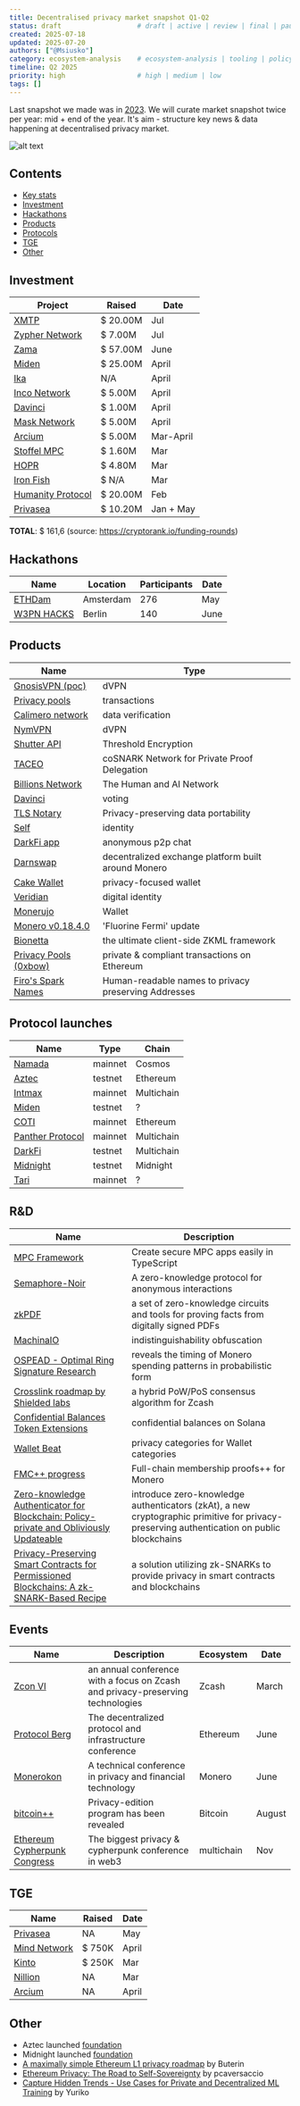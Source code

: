```yaml
---
title: Decentralised privacy market snapshot Q1-Q2
status: draft                   # draft | active | review | final | paused
created: 2025-07-18
updated: 2025-07-20
authors: ["@Msiusko"]
category: ecosystem-analysis    # ecosystem-analysis | tooling | policy | market-research
timeline: Q2 2025
priority: high                  # high | medium | low
tags: []
---
```


Last snapshot we made was in [2023](https://medium.com/@Svyazniy/privacy-market-outlook-in-web3-report-35a96c35b6ae).
We will curate market snapshot twice per year: mid + end of the year. It's aim - structure key news & data happening at decentralised privacy market.

![alt text](https://github.com/web3privacy/research/blob/main/initiatives/privacy-market-Q1-Q2-2025/assets/report%20title.jpeg)

## Contents

- [Key stats](#Key-stats)
- [Investment](#investment)
- [Hackathons](#hackathons)
- [Products](#products)
- [Protocols](#protocol-launches)
- [TGE](#tge)
- [Other](#other)

## Investment

| Project  | Raised | Date |
| ------------- | ------------- |------------- |
| [XMTP](https://xmtp.org) | $ 20.00M | Jul |
| [Zypher Network](https://zypher.network) | $ 7.00M | Jul |
| [Zama](https://www.zama.ai) | $ 57.00M | June |
| [Miden](https://miden.xyz) | $ 25.00M | April |
| [Ika](https://ika.xyz) | N/A | April |
| [Inco Network](https://www.inco.org) | $ 5.00M | April |
| [Davinci](http://davinci.vote) | $ 1.00M | April |
| [Mask Network](https://www.mask.io) | $ 5.00M | April |
| [Arcium](https://www.arcium.com) | $ 5.00M | Mar-April |
| [Stoffel MPC](https://stoffelmpc.com) | $ 1.60M | Mar |
| [HOPR](https://hoprnet.org) | $ 4.80M | Mar |
| [Iron Fish](https://ironfish.network) | $ N/A | Mar |
| [Humanity Protocol](https://www.humanity.org) | $ 20.00M | Feb |
| [Privasea](https://www.privasea.ai) | $ 10.20M | Jan + May |

**TOTAL**: $ 161,6 (source: <https://cryptorank.io/funding-rounds>)

## Hackathons

| Name  | Location | Participants | Date |
| ------------- | ------------- | ------------- | ------------- |
| [ETHDam](http://ethdam.com) | Amsterdam | 276 | May |
| [W3PN HACKS](https://hackathon.web3privacy.info) | Berlin | 140 | June |

## Products

| Name  | Type |
| ------------- | ------------- |
| [GnosisVPN (poc)](https://gnosisvpn.com) | dVPN |
| [Privacy pools](https://privacypools.com) | transactions |
| [Calimero network](https://calimero.network) | data verification |
| [NymVPN](https://nym.com) | dVPN |
| [Shutter API](https://blog.shutter.network/introducing-shutter-api-threshold-encryption-service/) | Threshold Encryption |
| [TACEO](https://core.taceo.io/articles/taceo-proof/) | coSNARK Network for Private Proof Delegation |
| [Billions Network](https://billions.network) | The Human and AI Network |
| [Davinci](https://davinci.vote) | voting |
| [TLS Notary](https://github.com/tlsnotary/tlsn/releases/tag/v0.1.0-alpha.10) | Privacy-preserving data portability |
| [Self](https://self.xyz) | identity |
| [DarkFi app](https://dark.fi/insights/darkfi-app-alpha-release.html) | anonymous p2p chat |
| [Darnswap](https://www.dawnswap.com/haveno.html) | decentralized exchange platform built around Monero |
| [Cake Wallet](https://monero.observer/cake-wallet-v5.1.2-release-candidate-available-testing/) | privacy-focused wallet |
| [Veridian](https://cardanofoundation.org/veridian) | digital identity |
| [Monerujo](https://www.monerujo.app) | Wallet |
| [Monero v0.18.4.0](https://monero.observer/monero-v0.18.4.0-fluorine-fermi-released/) | 'Fluorine Fermi' update |
| [Bionetta](https://docs.rarimo.com/zkml-bionetta/) | the ultimate client-side ZKML framework |
| [Privacy Pools (0xbow)](http://0xbow.io) | private & compliant transactions on Ethereum |
| [Firo's Spark Names](https://sparknames.firo.org/) | Human-readable names to privacy preserving Addresses |

## Protocol launches

| Name  | Type | Chain |
| ------------- | ------------- | ------------- |
| [Namada](http://namada.net) | mainnet | Cosmos |
| [Aztec](https://aztec.network) | testnet | Ethereum |
| [Intmax](https://intmax.io) | mainnet | Multichain |
| [Miden](https://miden.xyz) | testnet | ? |
| [COTI](https://coti.io) | mainnet | Ethereum |
| [Panther Protocol](https://www.pantherprotocol.io) | mainnet | Multichain |
| [DarkFi](https://dark.fi/insights/testnet-v2a.html) | testnet | Multichain |
| [Midnight](https://x.com/MidnightNtwrk/status/1925196371943895088) | testnet | Midnight |
| [Tari](https://tari.com) | mainnet | ? |

## R&D

| Name  | Description |
| ------------- | ------------- |  
| [MPC Framework](https://mpc.pse.dev) | Create secure MPC apps easily in TypeScript |
| [Semaphore-Noir](https://github.com/hashcloak/semaphore-noir) | A zero-knowledge protocol for anonymous interactions |
| [zkPDF](https://pse.dev/blog/zkpdf-unlocking-verifiable-data) | a set of zero-knowledge circuits and tools for proving facts from digitally signed PDFs  |
| [MachinaIO](https://machina-io.com/posts/hello_world_first.html) | indistinguishability obfuscation |
| [OSPEAD - Optimal Ring Signature Research](https://www.getmonero.org/2025/04/05/ospead-optimal-ring-signature-research.html) | reveals the timing of Monero spending patterns in probabilistic form |
| [Crosslink roadmap by Shielded labs](https://shieldedlabs.net/crosslink-roadmap-q1-2025/) | a hybrid PoW/PoS consensus algorithm for Zcash |
| [Confidential Balances Token Extensions](https://www.helius.dev/blog/confidential-balances) | confidential balances on Solana |
| [Wallet Beat](https://beta.walletbeat.eth.limo/wallet/privacy/) | privacy categories for Wallet categories |
| [FMC++ progress](https://repo.getmonero.org/monero-project/ccs-proposals/-/merge_requests/543#note_29699) | Full-chain membership proofs++ for Monero |
| [Zero-knowledge Authenticator for Blockchain: Policy-private and Obliviously Updateable](https://eprint.iacr.org/2025/921) | introduce zero-knowledge authenticators (zkAt), a new cryptographic primitive for privacy-preserving authentication on public blockchains |
| [Privacy-Preserving Smart Contracts for Permissioned Blockchains: A zk-SNARK-Based Recipe](https://arxiv.org/abs/2501.03391) | a solution utilizing zk-SNARKs to provide privacy in smart contracts and blockchains |

## Events

| Name  | Description | Ecosystem | Date
| ------------- | ------------- | ------------- | ------------- |
| [Zcon VI](https://zfnd.org/zconvi/) | an annual conference with a focus on Zcash and privacy-preserving technologies | Zcash | March |
| [Protocol Berg](https://protocol.berlin) | The decentralized protocol and infrastructure conference | Ethereum | June |
| [Monerokon](http://monerokon.org) | A technical conference in privacy and financial technology | Monero | June |
| [bitcoin++](https://btcplusplus.dev/conf/riga/talks) | Privacy-edition program has been revealed | Bitcoin | August |
| [Ethereum Cypherpunk Congress](http://congress.web3privacy.info) | The biggest privacy & cypherpunk conference in web3 | multichain | Nov |

## TGE

| Name  | Raised | Date |
| ------------- | ------------- |  ------------- |
| [Privasea](https://icodrops.com/privasea/) | NA | May |
| [Mind Network](https://icodrops.com/mind-network/) | $ 750K | April |
| [Kinto](https://icodrops.com/kinto/) | $ 250K | Mar |
| [Nillion](https://icodrops.com/nillion/) | NA | Mar |
| [Arcium](https://coinlist.co/arcium) | NA | April |

## Other

- Aztec launched [foundation](https://aztec.foundation)
- Midnight launched [foundation](https://midnight.foundation)
- [A maximally simple Ethereum L1 privacy roadmap](https://ethereum-magicians.org/t/a-maximally-simple-l1-privacy-roadmap/23459) by Buterin
- [Ethereum Privacy: The Road to Self-Sovereignty](https://ethresear.ch/t/ethereum-privacy-the-road-to-self-sovereignty/22115) by pcaversaccio
- [Capture Hidden Trends - Use Cases for Private and Decentralized ML Training](https://yuriko.io/posts/capture-hidden-trends/) by Yuriko
